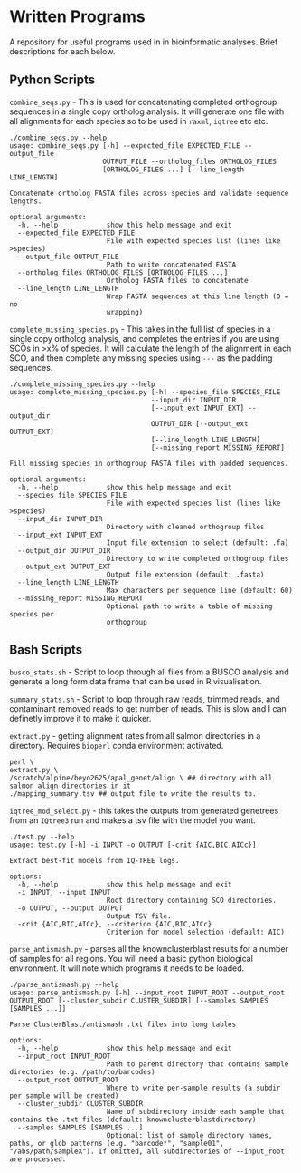 # Written Programs  
A repository for useful programs used in in bioinformatic analyses. Brief descriptions for each below.  

## Python Scripts  

`combine_seqs.py` - This is used for concatenating completed orthogroup sequences in a single copy ortholog analysis. It will generate one file with all alignments for each species so to be used in `raxml`, `iqtree` etc etc.  
```
./combine_seqs.py --help
usage: combine_seqs.py [-h] --expected_file EXPECTED_FILE --output_file
                       OUTPUT_FILE --ortholog_files ORTHOLOG_FILES
                       [ORTHOLOG_FILES ...] [--line_length LINE_LENGTH]

Concatenate ortholog FASTA files across species and validate sequence lengths.

optional arguments:
  -h, --help            show this help message and exit
  --expected_file EXPECTED_FILE
                        File with expected species list (lines like >species)
  --output_file OUTPUT_FILE
                        Path to write concatenated FASTA
  --ortholog_files ORTHOLOG_FILES [ORTHOLOG_FILES ...]
                        Ortholog FASTA files to concatenate
  --line_length LINE_LENGTH
                        Wrap FASTA sequences at this line length (0 = no
                        wrapping)
```
`complete_missing_species.py` - This takes in the full list of species in a single copy ortholog analysis, and completes the entries if you are using SCOs in >x% of species. It will calculate the length of the alignment in each SCO, and then complete any missing species using `---` as the padding sequences.  
```
./complete_missing_species.py --help
usage: complete_missing_species.py [-h] --species_file SPECIES_FILE
                                   --input_dir INPUT_DIR
                                   [--input_ext INPUT_EXT] --output_dir
                                   OUTPUT_DIR [--output_ext OUTPUT_EXT]
                                   [--line_length LINE_LENGTH]
                                   [--missing_report MISSING_REPORT]

Fill missing species in orthogroup FASTA files with padded sequences.

optional arguments:
  -h, --help            show this help message and exit
  --species_file SPECIES_FILE
                        File with expected species list (lines like >species)
  --input_dir INPUT_DIR
                        Directory with cleaned orthogroup files
  --input_ext INPUT_EXT
                        Input file extension to select (default: .fa)
  --output_dir OUTPUT_DIR
                        Directory to write completed orthogroup files
  --output_ext OUTPUT_EXT
                        Output file extension (default: .fasta)
  --line_length LINE_LENGTH
                        Max characters per sequence line (default: 60)
  --missing_report MISSING_REPORT
                        Optional path to write a table of missing species per
                        orthogroup
```

## Bash Scripts  

`busco_stats.sh` - Script to loop through all files from a BUSCO analysis and generate a long form data frame that can be used in R visualisation.  

`summary_stats.sh` - Script to loop through raw reads, trimmed reads, and contaminant removed reads to get number of reads. This is slow and I can definetly improve it to make it quicker.  

`extract.py` - getting alignment rates from all salmon directories in a directory.  Requires `bioperl` conda environment activated. 
```
perl \
extract.py \
/scratch/alpine/beyo2625/apal_genet/align \ ## directory with all salmon align directories in it
./mapping_summary.tsv ## output file to write the results to. 
```

`iqtree_mod_select.py` - this takes the outputs from generated genetrees from an `IQtree3` run and makes a tsv file with the model you want.  
```
./test.py --help
usage: test.py [-h] -i INPUT -o OUTPUT [-crit {AIC,BIC,AICc}]

Extract best-fit models from IQ-TREE logs.

options:
  -h, --help            show this help message and exit
  -i INPUT, --input INPUT
                        Root directory containing SCO directories.
  -o OUTPUT, --output OUTPUT
                        Output TSV file.
  -crit {AIC,BIC,AICc}, --criterion {AIC,BIC,AICc}
                        Criterion for model selection (default: AIC)
```
`parse_antismash.py` - parses all the knownclusterblast results for a number of samples for all regions. You will need a basic python biological environment. It will note which programs it needs to be loaded. 
```
./parse_antismash.py --help
usage: parse_antismash.py [-h] --input_root INPUT_ROOT --output_root OUTPUT_ROOT [--cluster_subdir CLUSTER_SUBDIR] [--samples SAMPLES [SAMPLES ...]]

Parse ClusterBlast/antismash .txt files into long tables

options:
  -h, --help            show this help message and exit
  --input_root INPUT_ROOT
                        Path to parent directory that contains sample directories (e.g. /path/to/barcodes)
  --output_root OUTPUT_ROOT
                        Where to write per-sample results (a subdir per sample will be created)
  --cluster_subdir CLUSTER_SUBDIR
                        Name of subdirectory inside each sample that contains the .txt files (default: knownclusterblastdirectory)
  --samples SAMPLES [SAMPLES ...]
                        Optional: list of sample directory names, paths, or glob patterns (e.g. "barcode*", "sample01", "/abs/path/sampleX"). If omitted, all subdirectories of --input_root are processed.
```
